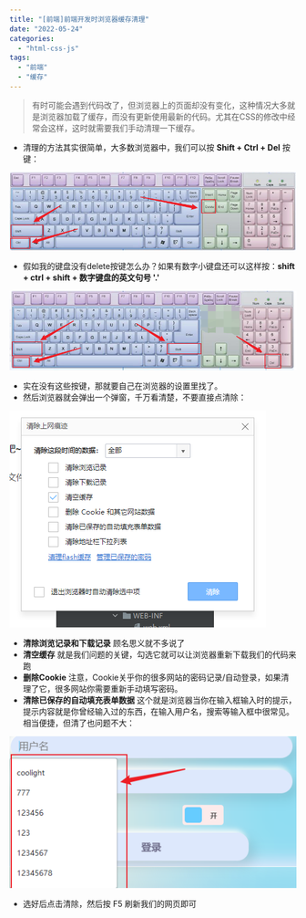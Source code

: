 ```yaml
---
title: "[前端]前端开发时浏览器缓存清理"
date: "2022-05-24"
categories: 
  - "html-css-js"
tags: 
  - "前端"
  - "缓存"
---
```


> 有时可能会遇到代码改了，但浏览器上的页面却没有变化，这种情况大多就是浏览器加载了缓存，而没有更新使用最新的代码。尤其在CSS的修改中经常会这样，这时就需要我们手动清理一下缓存。

- 清理的方法其实很简单，大多数浏览器中，我们可以按 **Shift + Ctrl + Del** 按键：

![](images/image-36.png)

- 假如我的键盘没有delete按键怎么办？如果有数字小键盘还可以这样按：**shift + ctrl + shift + 数字键盘的英文句号 '.'**

![](images/image-37.png)

- 实在没有这些按键，那就要自己在浏览器的设置里找了。
- 然后浏览器就会弹出一个弹窗，千万看清楚，不要直接点清除：

![](images/image-38.png)

- **清除浏览记录和下载记录** 顾名思义就不多说了
- **清空缓存** 就是我们问题的关键，勾选它就可以让浏览器重新下载我们的代码来跑
- **删除Cookie** 注意，Cookie关乎你的很多网站的密码记录/自动登录，如果清理了它，很多网站你需要重新手动填写密码。
- **清除已保存的自动填充表单数据** 这个就是浏览器当你在输入框输入时的提示，提示内容就是你曾经输入过的东西，在输入用户名，搜索等输入框中很常见。相当便捷，但清了也问题不大：

![](images/image-39.png)

- 选好后点击清除，然后按 F5 刷新我们的网页即可
